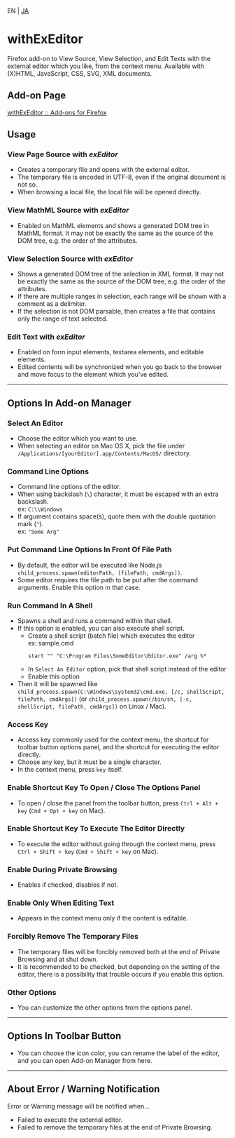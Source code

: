 EN | [JA](./README.ja.md)

# withExEditor
Firefox add-on to View Source, View Selection, and Edit Texts with the external editor which you like, from the context menu.
Available with (X)HTML, JavaScript, CSS, SVG, XML documents.

## Add-on Page
[withExEditor :: Add-ons for Firefox](https://addons.mozilla.org/ja/firefox/addon/withexeditor/ "withExEditor :: Add-ons for Firefox")

## Usage

### View Page Source with *exEditor*
* Creates a temporary file and opens with the external editor.
* The temporary file is encoded in UTF-8, even if the original document is not so.
* When browsing a local file, the local file will be opened directly.

### View MathML Source with *exEditor*
* Enabled on MathML elements and shows a generated DOM tree in MathML format. It may not be exactly the same as the source of the DOM tree, e.g. the order of the attributes.

### View Selection Source with *exEditor*
* Shows a generated DOM tree of the selection in XML format. It may not be exactly the same as the source of the DOM tree, e.g. the order of the attributes.
* If there are multiple ranges in selection, each range will be shown with a comment as a delimiter.
* If the selection is not DOM parsable, then creates a file that contains only the range of text selected.

### Edit Text with *exEditor*
* Enabled on form input elements, textarea elements, and editable elements.
* Edited contents will be synchronized when you go back to the browser and move focus to the element which you've edited.

***

## Options In Add-on Manager

### Select An Editor
* Choose the editor which you want to use.
* When selecting an editor on Mac OS X, pick the file under `/Applications/[yourEditor].app/Contents/MacOS/` directory.

### Command Line Options
* Command line options of the editor.
* When using backslash (`\`) character, it must be escaped with an extra backslash.  
ex: `C:\\Windows`
* If argument contains space(s), quote them with the double quotation mark (`"`).  
ex: `"Some Arg"`

### Put Command Line Options In Front Of File Path
* By default, the editor will be executed like Node.js `child_process.spawn(editorPath, [filePath, cmdArgs])`.
* Some editor requires the file path to be put after the command arguments.
  Enable this option in that case.

### Run Command In A Shell
* Spawns a shell and runs a command within that shell.
* If this option is enabled, you can also execute shell script.
  * Create a shell script (batch file) which executes the editor  
    ex: sample.cmd  
    ```
    start "" "C:\Program Files\SomeEditor\Editor.exe" /arg %*
    ```
  * In `Select An Editor` option, pick that shell script instead of the editor
  * Enable this option
* Then it will be spawned like `child_process.spawn(C:\Windows\system32\cmd.exe, [/c, shellScript, filePath, cmdArgs])` (or `child_process.spawn(/bin/sh, [-c, shellScript, filePath, cmdArgs])` on Linux / Mac).

### Access Key
* Access key commonly used for the context menu, the shortcut for toolbar button options panel, and the shortcut for executing the editor directly.
* Choose any key, but it must be a single character.
* In the context menu, press `key` itself.

### Enable Shortcut Key To Open / Close The Options Panel
* To open / close the panel from the toolbar button, press `Ctrl + Alt + key` (`Cmd + Opt + key` on Mac).

### Enable Shortcut Key To Execute The Editor Directly
* To execute the editor without going through the context menu, press `Ctrl + Shift + key` (`Cmd + Shift + key` on Mac).

### Enable During Private Browsing
* Enables if checked, disables if not.

### Enable Only When Editing Text
* Appears in the context menu only if the content is editable.

### Forcibly Remove The Temporary Files
* The temporary files will be forcibly removed both at the end of Private Browsing and at shut down.
* It is recommended to be checked, but depending on the setting of the editor, there is a possibility that trouble occurs if you enable this option.

### Other Options
* You can customize the other options from the options panel.

***

## Options In Toolbar Button
* You can choose the icon color, you can rename the label of the editor, and you can open Add-on Manager from here.

***

## About Error / Warning Notification
Error or Warning message will be notified when...
* Failed to execute the external editor.
* Failed to remove the temporary files at the end of Private Browsing.
